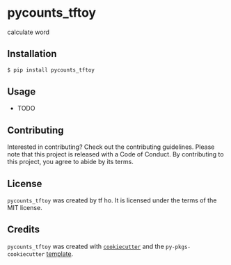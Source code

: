 # pycounts_tftoy

calculate word

## Installation

```bash
$ pip install pycounts_tftoy
```

## Usage

- TODO

## Contributing

Interested in contributing? Check out the contributing guidelines. Please note that this project is released with a Code of Conduct. By contributing to this project, you agree to abide by its terms.

## License

`pycounts_tftoy` was created by tf ho. It is licensed under the terms of the MIT license.

## Credits

`pycounts_tftoy` was created with [`cookiecutter`](https://cookiecutter.readthedocs.io/en/latest/) and the `py-pkgs-cookiecutter` [template](https://github.com/py-pkgs/py-pkgs-cookiecutter).
